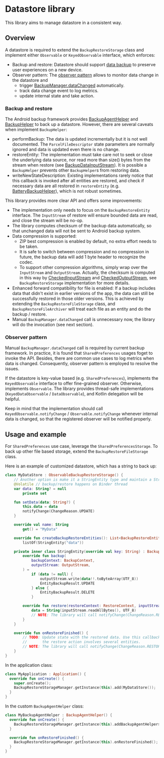 # Datastore library

This library aims to manage datastore in a consistent way.

## Overview

A datastore is required to extend the `BackupRestoreStorage` class and implement
either `Observable` or `KeyedObservable` interface, which enforces:

-   Backup and restore: Datastore should support
    [data backup](https://developer.android.com/guide/topics/data/backup) to
    preserve user experiences on a new device.
-   Observer pattern: The
    [observer pattern](https://en.wikipedia.org/wiki/Observer_pattern) allows to
    monitor data change in the datastore and
    -   trigger
        [BackupManager.dataChanged](https://developer.android.com/reference/android/app/backup/BackupManager#dataChanged\(\))
        automatically.
    -   track data change event to log metrics.
    -   update internal state and take action.

### Backup and restore

The Android backup framework provides
[BackupAgentHelper](https://developer.android.com/reference/android/app/backup/BackupAgentHelper)
and
[BackupHelper](https://developer.android.com/reference/android/app/backup/BackupHelper)
to back up a datastore. However, there are several caveats when implement
`BackupHelper`:

-   performBackup: The data is updated incrementally but it is not well
    documented. The `ParcelFileDescriptor` state parameters are normally ignored
    and data is updated even there is no change.
-   restoreEntity: The implementation must take care not to seek or close the
    underlying data source, nor read more than size() bytes from the stream when
    restore (see
    [BackupDataInputStream](https://developer.android.com/reference/android/app/backup/BackupDataInputStream)).
    It is possible a `BackupHelper` prevents other `BackupHelper`s from
    restoring data.
-   writeNewStateDescription: Existing implementations rarely notice that this
    callback is invoked after all entities are restored, and check if necessary
    data are all restored in `restoreEntity` (e.g.
    [BatteryBackupHelper](https://cs.android.com/android/platform/superproject/main/+/main:packages/apps/Settings/src/com/android/settings/fuelgauge/BatteryBackupHelper.java;l=144;drc=cca804e1ed504e2d477be1e3db00fb881ca32736)),
    which is not robust sometimes.

This library provides more clear API and offers some improvements:

-   The implementation only needs to focus on the `BackupRestoreEntity`
    interface. The `InputStream` of restore will ensure bounded data are read,
    and close the stream will be no-op.
-   The library computes checksum of the backup data automatically, so that
    unchanged data will not be sent to Android backup system.
-   Data compression is supported:
    -   ZIP best compression is enabled by default, no extra effort needs to be
        taken.
    -   It is safe to switch between compression and no compression in future,
        the backup data will add 1 byte header to recognize the codec.
    -   To support other compression algorithms, simply wrap over the
        `InputStream` and `OutputStream`. Actually, the checksum is computed in
        this way by
        [CheckedInputStream](https://developer.android.com/reference/java/util/zip/CheckedInputStream)
        and
        [CheckedOutputStream](https://developer.android.com/reference/java/util/zip/CheckedOutputStream),
        see `BackupRestoreStorage` implementation for more details.
-   Enhanced forward compatibility for file is enabled: If a backup includes
    data that didn't exist in earlier versions of the app, the data can still be
    successfully restored in those older versions. This is achieved by extending
    the `BackupRestoreFileStorage` class, and `BackupRestoreFileArchiver` will
    treat each file as an entity and do the backup / restore.
-   Manual `BackupManager.dataChanged` call is unnecessary now, the library will
    do the invocation (see next section).

### Observer pattern

Manual `BackupManager.dataChanged` call is required by current backup framework.
In practice, it is found that `SharedPreferences` usages foget to invoke the
API. Besides, there are common use cases to log metrics when data is changed.
Consequently, observer pattern is employed to resolve the issues.

If the datastore is key-value based (e.g. `SharedPreferences`), implements the
`KeyedObservable` interface to offer fine-grained observer. Otherwise,
implements `Observable`. The library provides thread-safe implementations
(`KeyedDataObservable` / `DataObservable`), and Kotlin delegation will be
helpful.

Keep in mind that the implementation should call `KeyedObservable.notifyChange`
/ `Observable.notifyChange` whenever internal data is changed, so that the
registered observer will be notified properly.

## Usage and example

For `SharedPreferences` use case, leverage the `SharedPreferencesStorage`. To
back up other file based storage, extend the `BackupRestoreFileStorage` class.

Here is an example of customized datastore, which has a string to back up:

```kotlin
class MyDataStore : ObservableBackupRestoreStorage() {
    // Another option is make it a StringEntity type and maintain a String field inside StringEntity
    @Volatile // backup/restore happens on Binder thread
    var data: String? = null
        private set

    fun setData(data: String?) {
        this.data = data
        notifyChange(ChangeReason.UPDATE)
    }

    override val name: String
        get() = "MyData"

    override fun createBackupRestoreEntities(): List<BackupRestoreEntity> =
        listOf(StringEntity("data"))

    private inner class StringEntity(override val key: String) : BackupRestoreEntity {
        override fun backup(
            backupContext: BackupContext,
            outputStream: OutputStream,
        ) =
            if (data != null) {
                outputStream.write(data!!.toByteArray(UTF_8))
                EntityBackupResult.UPDATE
            } else {
                EntityBackupResult.DELETE
            }

        override fun restore(restoreContext: RestoreContext, inputStream: InputStream) {
            data = String(inputStream.readAllBytes(), UTF_8)
            // NOTE: The library will call notifyChange(ChangeReason.RESTORE) for you
        }
    }

    override fun onRestoreFinished() {
        // TODO: Update state with the restored data. Use this callback instead "restore()" in case
        //       the restore action involves several entities.
        // NOTE: The library will call notifyChange(ChangeReason.RESTORE) for you
    }
}
```

In the application class:

```kotlin
class MyApplication : Application() {
  override fun onCreate() {
    super.onCreate();
    BackupRestoreStorageManager.getInstance(this).add(MyDataStore());
  }
}
```

In the custom `BackupAgentHelper` class:

```kotlin
class MyBackupAgentHelper : BackupAgentHelper() {
  override fun onCreate() {
    BackupRestoreStorageManager.getInstance(this).addBackupAgentHelpers(this);
  }

  override fun onRestoreFinished() {
    BackupRestoreStorageManager.getInstance(this).onRestoreFinished();
  }
}
```
